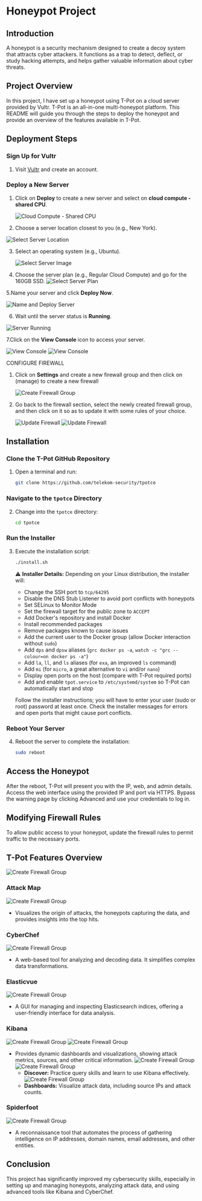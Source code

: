 # Honeypot Project

## Introduction
A honeypot is a security mechanism designed to create a decoy system that attracts cyber attackers. It functions as a trap to detect, deflect, or study hacking attempts, and helps gather valuable information about cyber threats.

## Project Overview
In this project, I have set up a honeypot using T-Pot on a cloud server provided by Vultr. T-Pot is an all-in-one multi-honeypot platform. This README will guide you through the steps to deploy the honeypot and provide an overview of the features available in T-Pot.

## Deployment Steps

### Sign Up for Vultr
1. Visit [Vultr](https://my.vultr.com/) and create an account.

### Deploy a New Server
1. Click on **Deploy** to create a new server and select on **cloud compute - shared CPU**.

   ![Cloud Compute - Shared CPU](https://github.com/matthewobiora/Risk-Assessment-Report/blob/main/1.png?raw=true) <!-- Replace with your actual image path -->

2.  Choose a server location closest to you (e.g., New York).

   ![Select Server Location](https://github.com/matthewobiora/Risk-Assessment-Report/blob/main/2.png?raw=true) <!-- Replace with your actual image path -->

3. Select an operating system (e.g., Ubuntu).

   ![Select Server Image](https://github.com/matthewobiora/Risk-Assessment-Report/blob/main/3.png?raw=true) <!-- Replace with your actual image path -->

4. Choose the server plan (e.g., Regular Cloud Compute) and go for the 160GB SSD.
   ![Select Server Plan](https://github.com/matthewobiora/Risk-Assessment-Report/blob/main/4.png?raw=true) <!-- Replace with your actual image path -->


5.Name your server and click **Deploy Now**.


   ![Name and Deploy Server](https://github.com/matthewobiora/Risk-Assessment-Report/blob/main/servername.png?raw=true) <!-- Replace with your actual image path -->

6.  Wait until the server status is **Running**.

   ![Server Running](https://github.com/matthewobiora/Risk-Assessment-Report/blob/main/7.png?raw=true) <!-- Replace with your actual image path -->

7.Click on the **View Console** icon to access your server.

   ![View Console](https://github.com/matthewobiora/Risk-Assessment-Report/blob/main/8.png?raw=true)    ![View Console](https://github.com/matthewobiora/Risk-Assessment-Report/blob/main/9.png?raw=true)<!-- Replace with your actual image path -->

 CONFIGURE FIREWALL
1. Click on **Settings** and create a new firewall group and then click on (manage) to create a new firewall

   ![Create Firewall Group](https://github.com/matthewobiora/Risk-Assessment-Report/blob/main/10.png?raw=true) <!-- Replace with your actual image path -->


2. Go back to the firewall section, select the newly created firewall group, and then click on it so as to update it with some rules of your choice.

   ![Update Firewall](https://github.com/matthewobiora/Risk-Assessment-Report/blob/main/11.png?raw=true) ![Update Firewall](https://github.com/matthewobiora/Risk-Assessment-Report/blob/main/firewall%20rules.png?raw=true)<!-- Replace with your actual image path -->




## Installation

### Clone the T-Pot GitHub Repository
1. Open a terminal and run:
    ```bash
    git clone https://github.com/telekom-security/tpotce
    ```

### Navigate to the `tpotce` Directory
2. Change into the `tpotce` directory:
    ```bash
    cd tpotce
    ```

### Run the Installer
3. Execute the installation script:
    ```bash
    ./install.sh
    ```

   ⚠️ **Installer Details:**
   Depending on your Linux distribution, the installer will:
   - Change the SSH port to `tcp/64295`
   - Disable the DNS Stub Listener to avoid port conflicts with honeypots
   - Set SELinux to Monitor Mode
   - Set the firewall target for the public zone to `ACCEPT`
   - Add Docker's repository and install Docker
   - Install recommended packages
   - Remove packages known to cause issues
   - Add the current user to the Docker group (allow Docker interaction without `sudo`)
   - Add `dps` and `dpsw` aliases (`grc docker ps -a`, `watch -c "grc --colour=on docker ps -a"`)
   - Add `la`, `ll`, and `ls` aliases (for `exa`, an improved `ls` command)
   - Add `mi` (for `micro`, a great alternative to `vi` and/or `nano`)
   - Display open ports on the host (compare with T-Pot required ports)
   - Add and enable `tpot.service` to `/etc/systemd/system` so T-Pot can automatically start and stop

   Follow the installer instructions; you will have to enter your user (sudo or root) password at least once. Check the installer messages for errors and open ports that might cause port conflicts.

### Reboot Your Server
4. Reboot the server to complete the installation:
    ```bash
    sudo reboot
    ```

## Access the Honeypot

After the reboot, T-Pot will present you with the IP, web, and admin details. Access the web interface using the provided IP and port via HTTPS. Bypass the warning page by clicking Advanced and use your credentials to log in.

## Modifying Firewall Rules

To allow public access to your honeypot, update the firewall rules to permit traffic to the necessary ports.

## T-Pot Features Overview
![Create Firewall Group](https://github.com/matthewobiora/Risk-Assessment-Report/blob/main/12.png?raw=true)

### Attack Map
![Create Firewall Group](https://github.com/matthewobiora/Risk-Assessment-Report/blob/main/14.png?raw=true)

- Visualizes the origin of attacks, the honeypots capturing the data, and provides insights into the top hits.

### CyberChef
![Create Firewall Group](https://github.com/matthewobiora/Risk-Assessment-Report/blob/main/15.png?raw=true)
- A web-based tool for analyzing and decoding data. It simplifies complex data transformations.

### Elasticvue
![Create Firewall Group](https://github.com/matthewobiora/Risk-Assessment-Report/blob/main/16.png?raw=true)
- A GUI for managing and inspecting Elasticsearch indices, offering a user-friendly interface for data analysis.

### Kibana
![Create Firewall Group](https://github.com/matthewobiora/Risk-Assessment-Report/blob/main/17.png?raw=true)
 ![Create Firewall Group](https://github.com/matthewobiora/Risk-Assessment-Report/blob/main/18.png?raw=true)  
- Provides dynamic dashboards and visualizations, showing attack metrics, sources, and other critical information.
  ![Create Firewall Group](https://github.com/matthewobiora/Risk-Assessment-Report/blob/main/20.png?raw=true)
   ![Create Firewall Group](https://github.com/matthewobiora/Risk-Assessment-Report/blob/main/last.png?raw=true)
  - **Discover:** Practice query skills and learn to use Kibana effectively.
   ![Create Firewall Group](https://github.com/matthewobiora/Risk-Assessment-Report/blob/main/19.png?raw=true) 
  - **Dashboards:** Visualize attack data, including source IPs and attack counts.

### Spiderfoot
![Create Firewall Group](https://github.com/matthewobiora/Risk-Assessment-Report/blob/main/22.png?raw=true)
- A reconnaissance tool that automates the process of gathering intelligence on IP addresses, domain names, email addresses, and other entities.

## Conclusion

This project has significantly improved my cybersecurity skills, especially in setting up and managing honeypots, analyzing attack data, and using advanced tools like Kibana and CyberChef.
